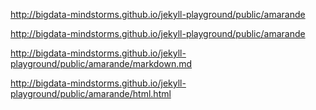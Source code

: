 

http://bigdata-mindstorms.github.io/jekyll-playground/public/amarande

http://bigdata-mindstorms.github.io/jekyll-playground/public/amarande

http://bigdata-mindstorms.github.io/jekyll-playground/public/amarande/markdown.md

http://bigdata-mindstorms.github.io/jekyll-playground/public/amarande/html.html
